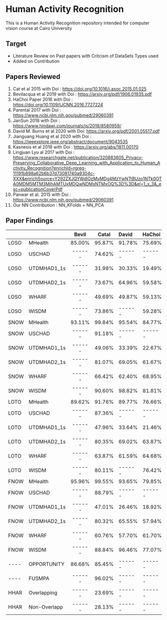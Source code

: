 # Human Activity Recognition
This is a Human Activity Recognition repository intended for computer vision course at Cairo University

## Target 
- Literature Review on Past papers with Critcism of DataSets Types used
- Added on Contribution

## Papers Reviewed 
1. Cat et al 2015 with Doi : https://doi.org/10.1016/j.asoc.2015.01.025
2. Bevilacqua et al 2019 with Doi : https://arxiv.org/pdf/1906.01935.pdf
3. HaChoi Paper 2016 with Doi : https://doi.org/10.1109/IJCNN.2016.7727224
4. Parental 2017 with Doi : https://www.ncbi.nlm.nih.gov/pubmed/29060391
5. JanSun 2018 with Doi : https://www.hindawi.com/journals/js/2018/8580959/
6. David M. Burns et al 2020 with Doi: https://arxiv.org/pdf/2001.05517.pdf
7. Jianguang Huang et al 2020 with Doi : https://ieeexplore.ieee.org/abstract/document/9043535
8. Kasnesis et al 2018 with Doi : https://arxiv.org/abs/1811.00170
9. Lingjuan Lyu al 2017 with Doi : https://www.researchgate.net/publication/320883605_Privacy-Preserving_Collaborative_Deep_Learning_with_Application_to_Human_Activity_Recognition?enrichId=rgreq-11191b898a62b6b37d73081740a9304c-XXX&enrichSource=Y292ZXJQYWdlOzMyMDg4MzYwNTtBUzo1NTk0OTA0MDM5MTM3MjhAMTUxMDQwNDMxNTMxOQ%3D%3D&el=1_x_3&_esc=publicationCoverPdf
10. Panwar et al. 2015 with Doi : https://www.ncbi.nlm.nih.gov/pubmed/29060391
11. Our NN Contribution : NN_KFolds + NN_PCA

## Paper Findings
|      |               | Bevil | Catal  | David  | HaChoi | Jiang  | JianSun | JianSun(E) | Kas  | Ling | Pan  |NNKFolds|
|------| ------------- |:-----:|:------:|:-------|:-------|:------:|:-------:|:----------:|:----:|:----:|:----:|:------:|
| LOSO | MHealth       | 85.00%| 95.87% | 91.78% | 75.69% | 93.81% | 78.48%  |  81.57%    |93.81%|92.05%|09.01%| 96.60% |
| LOSO | USCHAD        | ------| 74.62% | ------ | ------ | ------ | 59.13%  |  ------    |------|------|14.72%| 71.55% |
| LOSO | UTDMHAD1_1s   | ------| 31.98% | 30.33% | 19.49% | 32.60% | 18.97%  |  19.37%    |32.60%|36.73%|05.23%| 46.07% |
| LOSO | UTDMHAD2_1s   | ------| 73.67% | 64.96% | 59.58% | 71.02% | 51.17%  |  50.90%    |71.02%|74.77%|40.63%| 77.70% |
| LOSO | WHARF         | ------| 49.69% | 49.87% | 59.13% | 65.13% | 49.39%  |  50.52%    |65.13%|70.95%|------| 55.13% |
| LOSO | WISDM         | ------| 73.86% | ------ | 59.28% | ------ | ------  |  ------    |------|------|------| 68.37% |
| SNOW | MHealth       | 93.11%| 99.84% | 95.54% | 84.77% | 99.96% | ------  |  83.34%    |99.96%|99.77%|09.00%| 99.88% |
| SNOW | USCHAD        | ------| 91.18% | ------ | ------ | ------ | ------  |  ------    |------|------|13.84%| 92.13% |
| SNOW | UTDMHAD1_1s   | ------| 49.06% | 33.39% | 22.67% | 56.41% | ------  |  23.63%    |56.41%|61.53%|05.22%| 71.03% |
| SNOW | UTDMHAD2_1s   | ------| 81.07% | 69.05% | 61.67% | 84.62% | ------  |  56.06%    |84.62%|86.13%|51.59%| 87.97% |
| SNOW | WHARF         | ------| 66.42% | 62.40% | 68.95% | 87.45% | ------  |  57.06%    |87.45%|88.99%|------| 74.47% |
| SNOW | WISDM         | ------| 90.60% | 98.82% | 81.81% | 99.65% | ------  |  ------    |99.65%|99.47%|------| 97.19% |
| LOTO | MHealth       | 89.62%| 91.76% | 89.77% | 76.66% | 87.89% | 77.69%  |  80.27%    |87.89%|89.17%|09.02%| 93.87% |
| LOTO | USCHAD        | ------| 87.36% | ------ | ------ | 90.94% | ------  |  ------    |90.94%|------|13.85%| 88.85% |
| LOTO | UTDMHAD1_1s   | ------| 47.96% | 33.64% | 21.46% | 53.97% | 24.30%  |  27.46%    |53.97%|57.10%|05.24%| 71.09% |
| LOTO | UTDMHAD2_1s   | ------| 80.35% | 69.02% | 63.87% | 82.44% | ------  |  48.44%    |82.44%|83.64%|50.00%| 87.87% |
| LOTO | WHARF         | ------| 63.87% | 61.59% | 64.68% | 83.47% | ------  |  61.92%    |83.47%|85.07%|------| 71.29% |
| LOTO | WISDM         | ------| 80.11% | ------ | 76.42% | 91.02% | ------  |  ------    |91.02%|89.19%|------| 77.54% |
| FNOW | MHealth       | 95.96%| 99.55% | 93.65% | 79.85% | 99.70% | 78.77%  |  62.20%    |99.70%|99.33%|08.99%| 99.70% |
| FNOW | USCHAD        | ------| 88.79% | ------ | ------ | 91.55% | ------  |  ------    |91.55%|89.92%|13.50%| 91.11% |
| FNOW | UTDMHAD1_1s   | ------| 47.01% | 26.46% | 18.92% | 45.99% | 22.70%  |  19.79%    |45.99%|52.27%|05.27%| 70.29% |
| FNOW | UTDMHAD2_1s   | ------| 80.32% | 65.55% | 57.94% | 79.76% | 39.87%  |  37.46%    |79.76%|80.21%|48.04%| 89.12% |
| FNOW | WHARF         | ------| 60.76% | 57.70% | 61.70% | 78.49% | 44.43%  |  49.18%    |78.49%|83.29%|------| 69.27% |
| FNOW | WISDM         | ------| 88.84% | 96.46% | 77.07% | 99.06% | ------  |  ------    |99.06%|98.46%|------| 95.80% |
| ---- | OPPORTUNITY   | 86.68%| 85.45% | ------ | ------ | ------ | 83.21%  |  83.48%    |------|------|84.22%| 86.77% |
| ---- | FUSMPA        | ------| 96.02% | ------ | ------ | ------ | ------  |  ------    |------|------|------| ------ |
| HHAR | Overlapping   | ------| 23.69% | ------ | ------ | ------ | ------  |  ------    |------|------|18.80%| ------ |
| HHAR | Non-Overlapp  | ------| 28.13% | ------ | ------ | ------ | ------  |  ------    |------|------|------| ------ |
